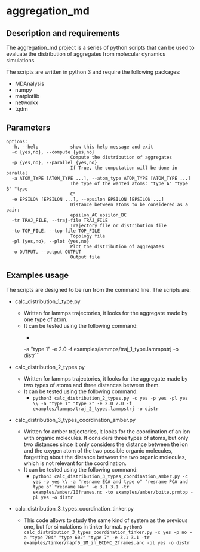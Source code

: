 # aggregation_md

## Description and requirements

The aggregation_md project is a series of python scripts that can be used to evaluate the distribution of aggregates from molecular dynamics simulations.

The scripts are written in python 3 and require the following packages:
* MDAnalysis
* numpy
* matplotlib
* networkx
* tqdm

## Parameters
```
options:
  -h, --help            show this help message and exit
  -c {yes,no}, --compute {yes,no}
                        Compute the distribution of aggregates
  -p {yes,no}, --parallel {yes,no}
                        If True, the computation will be done in parallel
  -a ATOM_TYPE [ATOM_TYPE ...], --atom_type ATOM_TYPE [ATOM_TYPE ...]
                        The type of the wanted atoms: "type A" "type B" "type
                        C"
  -e EPSILON [EPSILON ...], --epsilon EPSILON [EPSILON ...]
                        Distance between atoms to be considered as a pair:
                        epsilon_AC epsilon_BC
  -tr TRAJ_FILE, --traj-file TRAJ_FILE
                        Trajectory file or distribution file
  -to TOP_FILE, --top-file TOP_FILE
                        Topology file
  -pl {yes,no}, --plot {yes,no}
                        Plot the distribution of aggregates
  -o OUTPUT, --output OUTPUT
                        Output file
```
## Examples usage

The scripts are designed to be run from the command line.  The scripts are:
* calc_distribution_1_type.py
	* Written for lammps trajectories, it looks for the aggregate made by one type of atom.
	* It can be tested using the following command:
		* ```python3 calc_distribution_1_type.py -c yes -p yes -pl yes \\
        -a "type 1" -e 2.0 -f examples/lammps/traj_1_type.lammpstrj -o distr```
* calc_distribution_2_types.py
	* Written for lammps trajectories, it looks for the aggregate made by two types of atoms and three distances between them.
	* It can be tested using the following command:
		* `python3 calc_distribution_2_types.py -c yes -p yes -pl yes \\
        -a "type 1" "type 2" -e 2.0 2.0 -f examples/lammps/traj_2_types.lammpstrj -o distr`
* calc_distribution_3_types_coordination_amber.py
	* Written for amber trajectories, it looks for the coordination of an ion with organic molecules. It considers three types of atoms, but only two distances since it only considers the distance between the ion and the oxygen atom of the two possible organic molecules, forgetting about the distance between the two organic molecules, which is not relevant for the coordination.
	* It can be tested using the following command:
		* `python3 calc_distribution_3_types_coordination_amber.py -c yes -p yes \\
        -a "resname ECA and type o" "resname PCA and type o" "resname Na+" -e 3.1 3.1 -tr examples/amber/10frames.nc -to examples/amber/boite.prmtop -pl yes -o distr` 

* calc_distribution_3_types_coordination_tinker.py
    * This code allows to study the same kind of system as the previous one, but for simulations in tinker format.
          `python3 calc_distribution_3_types_coordination_tinker.py -c yes -p no -a "type 704" "type 602" "type 7" -e 3.1 3.1 -tr examples/tinker/napf6_1M_in_ECDMC_2frames.arc -pl yes -o distr`

